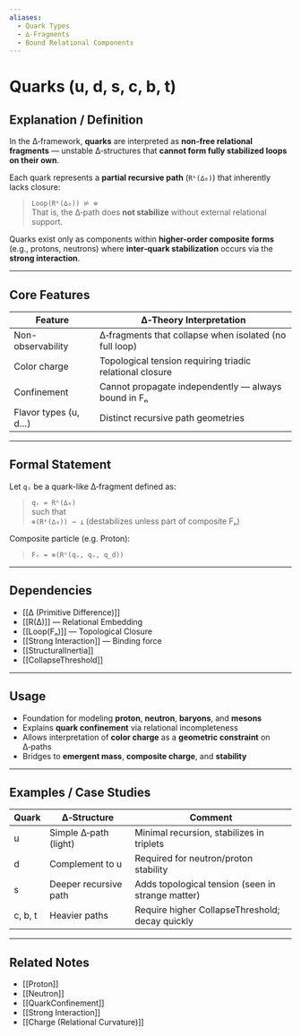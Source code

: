 ```yaml
---
aliases:
  - Quark Types
  - ∆‑Fragments
  - Bound Relational Components
---
```


# Quarks (u, d, s, c, b, t)

## Explanation / Definition

In the ∆‑framework, **quarks** are interpreted as **non‑free relational fragments** — unstable ∆‑structures that **cannot form fully stabilized loops on their own**.

Each quark represents a **partial recursive path** (`Rᵏ(∆₀)`) that inherently lacks closure:

> `Loop(Rᵏ(∆₀)) ⊭ ⊚`  
> That is, the ∆‑path does **not stabilize** without external relational support.

Quarks exist only as components within **higher-order composite forms** (e.g., protons, neutrons) where **inter‑quark stabilization** occurs via the **strong interaction**.

---

## Core Features

| Feature               | ∆‑Theory Interpretation                                  |
|-----------------------|---------------------------------------------------------|
| Non-observability     | ∆‑fragments that collapse when isolated (no full loop)  |
| Color charge          | Topological tension requiring triadic relational closure |
| Confinement           | Cannot propagate independently — always bound in Fₙ     |
| Flavor types (u, d…)  | Distinct recursive path geometries                      |

---

## Formal Statement

Let `qᵢ` be a quark-like ∆‑fragment defined as:

> `qᵢ = Rᵏ(∆₀)`  
> such that  
> `⊚(Rᵏ(∆₀)) → ⊥` (destabilizes unless part of composite Fₙ)

Composite particle (e.g. Proton):

> `Fₙ = ⊚(Rⁿ(qᵤ, qᵤ, q_d))`

---

## Dependencies

- [[∆ (Primitive Difference)]] 
- [[R(∆)]] — Relational Embedding  
- [[Loop(Fₙ)]] — Topological Closure  
- [[Strong Interaction]] — Binding force  
- [[StructuralInertia]]  
- [[CollapseThreshold]]

---

## Usage

- Foundation for modeling **proton**, **neutron**, **baryons**, and **mesons**
- Explains **quark confinement** via relational incompleteness
- Allows interpretation of **color charge** as a **geometric constraint** on ∆‑paths
- Bridges to **emergent mass**, **composite charge**, and **stability**

---

## Examples / Case Studies

| Quark | ∆‑Structure           | Comment                                          |
|-------|------------------------|--------------------------------------------------|
| u     | Simple ∆‑path (light)  | Minimal recursion, stabilizes in triplets        |
| d     | Complement to u        | Required for neutron/proton stability            |
| s     | Deeper recursive path  | Adds topological tension (seen in strange matter)|
| c, b, t | Heavier paths        | Require higher CollapseThreshold; decay quickly  |

---

## Related Notes

- [[Proton]]
- [[Neutron]]
- [[QuarkConfinement]]
- [[Strong Interaction]]
- [[Charge (Relational Curvature)]]
